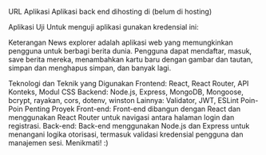URL Aplikasi
Aplikasi back end dihosting di (belum di hosting)

Aplikasi Uji
Untuk menguji aplikasi gunakan kredensial ini:



Keterangan
News explorer adalah aplikasi web yang memungkinkan pengguna untuk berbagi berita dunia. Pengguna dapat mendaftar, masuk, save berita mereka, menambahkan kartu baru dengan gambar dan tautan, simpan dan menghapus simpan, dan banyak lagi.

Teknologi dan Teknik yang Digunakan
Frontend: React, React Router, API Konteks, Modul CSS
Backend: Node.js, Express, MongoDB, Mongoose, bcrypt, rayakan, cors, dotenv, winston
Lainnya: Validator, JWT, ESLint
Poin-Poin Penting Proyek
Front-end: Front-end dibangun dengan React dan menggunakan React Router untuk navigasi antara halaman login dan registrasi.
Back-end: Back-end menggunakan Node.js dan Express untuk menangani logika otorisasi, termasuk validasi kredensial pengguna dan manajemen sesi.
Menikmati! :)